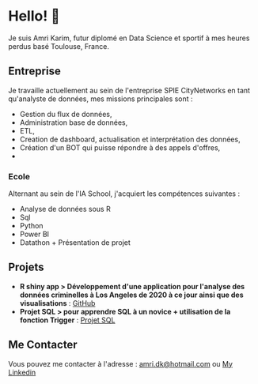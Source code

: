 # Hello! 👋

Je suis Amri Karim, futur diplomé en Data Science et sportif à mes heures perdus basé Toulouse, France.
## Entreprise
Je travaille actuellement au sein de l'entreprise SPIE CityNetworks en tant qu'analyste de données, mes missions principales sont : 

- Gestion du flux de données,
- Administration base de données,
- ETL, 
- Creation de dashboard, actualisation et interprétation des données,
- Création d'un BOT qui puisse répondre à des appels d'offres,
- 
### Ecole 
Alternant au sein de l'IA School, j'acquiert les compétences suivantes : 

- Analyse de données sous R
- Sql
- Python
- Power BI
- Datathon + Présentation de projet 

## Projets 
- **R shiny app > Développement d'une application pour l'analyse des données criminelles à Los Angeles de 2020 à ce jour ainsi que des visualisations** :
   [GitHub](https://github.com/universdesdonnees/PredictCovid)
- **Projet SQL > pour apprendre SQL à un novice + utilisation de la fonction Trigger** :
   [Projet SQL](https://view.genial.ly/65607ac013dc120011ad03e1/presentation-presentation-projet-de-recherches) 

## Me Contacter 
Vous pouvez me contacter à l'adresse : amri.dk@hotmail.com ou [My Linkedin](https://www.linkedin.com/in/dorian-amri-8685a2177/)



<!--
**doriankari/doriankari** is a ✨ _special_ ✨ repository because its `README.md` (this file) appears on your GitHub profile.

Here are some ideas to get you started:

- 🔭 I’m currently working on ...
- 🌱 I’m currently learning ...
- 👯 I’m looking to collaborate on ...
- 🤔 I’m looking for help with ...
- 💬 Ask me about ...
- 📫 How to reach me: ...
- 😄 Pronouns: ...
- ⚡ Fun fact: ...
-->

